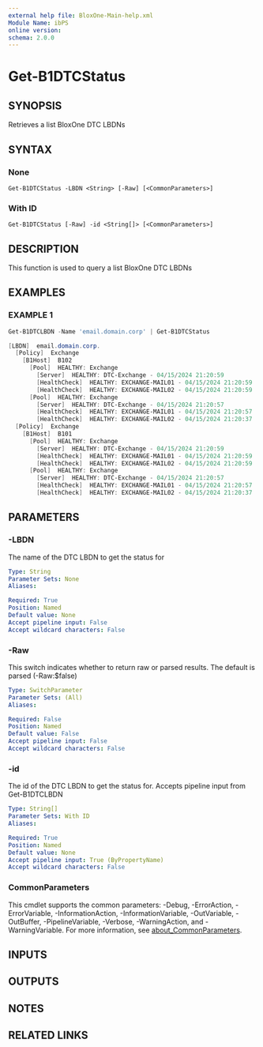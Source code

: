 ```yaml
---
external help file: BloxOne-Main-help.xml
Module Name: ibPS
online version:
schema: 2.0.0
---
```


# Get-B1DTCStatus

## SYNOPSIS
Retrieves a list BloxOne DTC LBDNs

## SYNTAX

### None
```
Get-B1DTCStatus -LBDN <String> [-Raw] [<CommonParameters>]
```

### With ID
```
Get-B1DTCStatus [-Raw] -id <String[]> [<CommonParameters>]
```

## DESCRIPTION
This function is used to query a list BloxOne DTC LBDNs

## EXAMPLES

### EXAMPLE 1
```powershell
Get-B1DTCLBDN -Name 'email.domain.corp' | Get-B1DTCStatus

[LBDN]  email.domain.corp.
  [Policy]  Exchange
    [B1Host]  B102
      [Pool]  HEALTHY: Exchange
        [Server]  HEALTHY: DTC-Exchange - 04/15/2024 21:20:59
        [HealthCheck]  HEALTHY: EXCHANGE-MAIL01 - 04/15/2024 21:20:59
        [HealthCheck]  HEALTHY: EXCHANGE-MAIL02 - 04/15/2024 21:20:59
      [Pool]  HEALTHY: Exchange
        [Server]  HEALTHY: DTC-Exchange - 04/15/2024 21:20:57
        [HealthCheck]  HEALTHY: EXCHANGE-MAIL01 - 04/15/2024 21:20:57
        [HealthCheck]  HEALTHY: EXCHANGE-MAIL02 - 04/15/2024 21:20:37
  [Policy]  Exchange
    [B1Host]  B101
      [Pool]  HEALTHY: Exchange
        [Server]  HEALTHY: DTC-Exchange - 04/15/2024 21:20:59
        [HealthCheck]  HEALTHY: EXCHANGE-MAIL01 - 04/15/2024 21:20:59
        [HealthCheck]  HEALTHY: EXCHANGE-MAIL02 - 04/15/2024 21:20:59
      [Pool]  HEALTHY: Exchange
        [Server]  HEALTHY: DTC-Exchange - 04/15/2024 21:20:57
        [HealthCheck]  HEALTHY: EXCHANGE-MAIL01 - 04/15/2024 21:20:57
        [HealthCheck]  HEALTHY: EXCHANGE-MAIL02 - 04/15/2024 21:20:37
```

## PARAMETERS

### -LBDN
The name of the DTC LBDN to get the status for

```yaml
Type: String
Parameter Sets: None
Aliases:

Required: True
Position: Named
Default value: None
Accept pipeline input: False
Accept wildcard characters: False
```

### -Raw
This switch indicates whether to return raw or parsed results.
The default is parsed (-Raw:$false)

```yaml
Type: SwitchParameter
Parameter Sets: (All)
Aliases:

Required: False
Position: Named
Default value: False
Accept pipeline input: False
Accept wildcard characters: False
```

### -id
The id of the DTC LBDN to get the status for.
Accepts pipeline input from Get-B1DTCLBDN

```yaml
Type: String[]
Parameter Sets: With ID
Aliases:

Required: True
Position: Named
Default value: None
Accept pipeline input: True (ByPropertyName)
Accept wildcard characters: False
```

### CommonParameters
This cmdlet supports the common parameters: -Debug, -ErrorAction, -ErrorVariable, -InformationAction, -InformationVariable, -OutVariable, -OutBuffer, -PipelineVariable, -Verbose, -WarningAction, and -WarningVariable. For more information, see [about_CommonParameters](http://go.microsoft.com/fwlink/?LinkID=113216).

## INPUTS

## OUTPUTS

## NOTES

## RELATED LINKS
